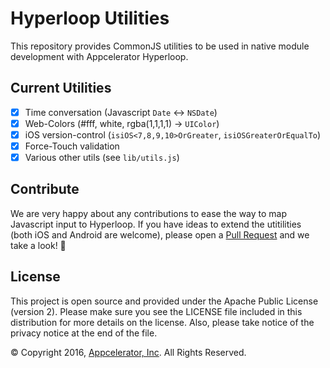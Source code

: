 # Hyperloop Utilities

This repository provides CommonJS utilities to be used in native module development with Appcelerator Hyperloop.


## Current Utilities
- [x] Time conversation (Javascript `Date` <-> `NSDate`)
- [x] Web-Colors (#fff, white, rgba(1,1,1,1) -> `UIColor`)
- [x] iOS version-control (`isiOS<7,8,9,10>OrGreater`, `isiOSGreaterOrEqualTo`)
- [x] Force-Touch validation
- [x] Various other utils (see `lib/utils.js`)

## Contribute
We are very happy about any contributions to ease the way to map Javascript input to Hyperloop. If you have ideas to extend the utitilities (both iOS and Android are welcome), please open a [Pull Request](https://github.com/appcelerator/hyperloop-utilities/pulls) and we take a look! :rocket:

## License

This project is open source and provided under the Apache Public License (version 2).
Please make sure you see the LICENSE file included in this distribution for more
details on the license. Also, please take notice of the privacy notice at the end of the file.

&copy; Copyright 2016, [Appcelerator, Inc](http://www.appcelerator.com). All Rights Reserved.
